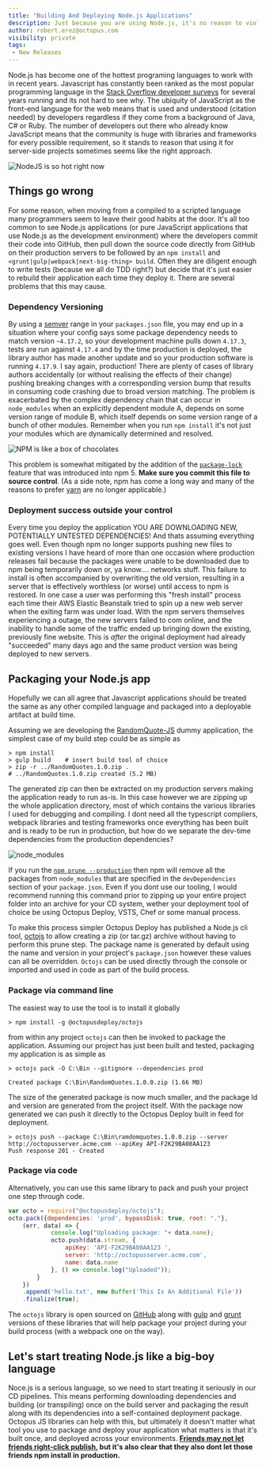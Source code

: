 ```yaml
---
title: "Building And Deploying Node.js Applications"
description: Just because you are using Node.js, it's no reason to violate the principle of build-once, deploy-many
author: robert.erez@octopus.com
visibility: private
tags:
 - New Releases
---
```


Node.js has become one of the hottest programing languages to work with in recent years. Javascript has constantly been ranked as the most popular programming language in the [Stack Overflow developer surveys](https://insights.stackoverflow.com/survey/2018) for several years running and its not hard to see why.
The ubiquity of JavaScript as the front-end language for the web means that is used and understood (citation needed) by developers regardless if they come from a background of Java, C# or Ruby. The number of developers out there who already know JavaScript means that the community is huge with libraries and frameworks for every possible requirement, so it stands to reason that using it for server-side projects sometimes seems like the right approach.

![NodeJS is so hot right now](nodejs_so_hot.jpg)
## Things go wrong
For some reason, when moving from a compiled to a scripted language many programmers seem to leave their good habits at the door. It's all too common to see Node.js applications (or pure JavaScript applications that use Node.js as the development environment) where the developers commit their code into GitHub, then pull down the source code directly from GitHub on their production servers to be followed by an `npm install` and `<grunt|gulp|webpack|next-big-thing> build`. Often they are diligent enough to write tests (because we all do TDD right?) but decide that it's just easier to rebuild their application each time they deploy it. There are several problems that this may cause.

### Dependency Versioning
By using a [semver](https://docs.npmjs.com/misc/semver) range in your `packages.json` file, you may end up in a situation where your config says some package dependency needs to match version `~4.17.2`, so your development machine pulls down `4.17.3`, tests are run against `4.17.4` and by the time production is deployed, the library author has made another update and so your production software is running `4.17.9`. I say again, production! There are plenty of cases of library authors accidentally (or without realising the effects of their change) pushing breaking changes with a corresponding version bump that results in consuming code crashing due to broad version matching. The problem is exacerbated by the complex dependency chain that can occur in `node_modules` when an explicitly dependent module A, depends on some version range of module B, which itself depends on some version range of a bunch of other modules. Remember when you run `npm install` it's not just _your_ modules which are dynamically determined and resolved.

![NPM is like a box of chocolates](forrest.jpg)

This problem is somewhat mitigated by the addition of the [`package-lock`](https://docs.npmjs.com/files/package-lock.json) feature that was introduced into npm 5. **Make sure you commit this file to source control**. (As a side note, npm has come a long way and many of the reasons to prefer [yarn](https://yarnpkg.com/en/) are no longer applicable.)

### Deployment success outside your control
Every time you deploy the application YOU ARE DOWNLOADING NEW, POTENTIALLY UNTESTED DEPENDENCIES! And thats assuming everything goes well. Even though npm no longer supports pushing new files to existing versions I have heard of more than one occasion where production releases fail because the packages were unable to be downloaded due to npm being temporarily down or, ya know.... networks stuff. This failure to install is often accompanied by overwriting the old version, resulting in a server that is effectively worthless (or worse) until access to npm is restored. In one case a user was performing this "fresh install" process each time their AWS Elastic Beanstalk tried to spin up a new web server when the exiting farm was under load. With the npm servers themselves experiencing a outage, the new servers failed to com online, and the inability to handle some of the traffic ended up bringing down the existing, previously fine website. This is _after_ the original deployment had already "succeeded" many days ago and the same product version was being deployed to new servers.

## Packaging your Node.js app
Hopefully we can all agree that Javascript applications should be treated the same as any other compiled language and packaged into a deployable artifact at build time.

Assuming we are developing the [RandomQuote-JS](https://github.com/OctopusSamples/RandomQuotes-JS) dummy application, the simplest case of my build step could be as simple as
```
> npm install
> gulp build    # insert build tool of choice
> zip -r ../RandomQuotes.1.0.zip .
# ../RandomQuotes.1.0.zip created (5.2 MB)
```
The generated zip can then be extracted on my production servers making the application ready to run as-is. In this case however we are zipping up the whole application directory, most of which contains the various libraries I used for debugging and compiling. I dont need all the typescript compliers, webpack libraries and testing frameworks once everything has been built and is ready to be run in production, but how do we separate the dev-time dependencies from the production dependencies?

![node_modules](node_modules.jpg "width=300")

If you run the [`npm prune --production`](https://docs.npmjs.com/cli/prune) then npm will remove all the packages from `node_modules` that are specified in the `devDependencies` section of your `package.json`. Even if you dont use our tooling, I would recommend running this command prior to zipping up your entire project folder into an archive for your CD system, wether your deployment tool of choice be using Octopus Deploy, VSTS, Chef or some manual process.

To make this process simpler Octopus Deploy has published a Node.js cli tool, [octojs](https://github.com/OctopusDeploy/octojs) to allow creating a zip (or tar.gz) archive without having to perform this prune step. The package name is generated by default using the name and version in your project's `package.json` however these values can all be overridden. `Octojs` can be used directly through the console or imported and used in code as part of the build process.

### Package via command line
 The easiest way to use the tool is to install it globally

```
> npm install -g @octopusdeploy/octojs
```

from within any project `octojs` can then be invoked to package the application. Assuming our project has just been built and tested, packaging my application is as simple as

```
> octojs pack -O C:\Bin --gitignore --dependencies prod

Created package C:\Bin\RandomQuotes.1.0.0.zip (1.66 MB)
```

The size of the generated package is now much smaller, and the package Id and version are generated from the project itself. With the package now generated we can push it directly to the Octopus Deploy built in feed for deployment.

```
> octojs push --package C:\Bin\ramdomquotes.1.0.0.zip --server http://octopusserver.acme.com --apiKey API-F2K29BA08AA123
Push response 201 - Created
```

### Package via code
Alternatively, you can use this same library to pack and push your project one step through code.

```JavaScript
var octo = require("@octopusdeploy/octojs");
octo.pack({dependencies: 'prod', bypassDisk: true, root: "."},
    (err, data) => {
            console.log("Uploading package: "+ data.name);
            octo.push(data.stream, {
                apiKey: 'API-F2K29BA08AA123 ',
                server: 'http://octopusserver.acme.com',
                name: data.name
            }, () => console.log("Uploaded"));
        }
    })
    .append('hello.txt', new Buffer('This Is An Additional File'))
    .finalize(true);
```

The `octojs` library is open sourced on [GitHub](https://github.com/OctopusDeploy/octojs) along with [gulp](https://github.com/OctopusDeploy/gulp-octo) and [grunt](https://github.com/OctopusDeploy/grunt-octo) versions of these libraries that will help package your project during your build process (with a webpack one on the way).

## Let's start treating Node.js like a big-boy language
Noce.js is a serious language, so we need to start treating it seriously in our CD pipelines. This means performing downloading dependencies and building (or transpiling) once on the build server and packaging the result along with its dependencies into a self-contained deployment package. Octopus JS libraries can help with this, but ultimately it doesn't matter what tool you use to package and deploy your application what matters is that it's built once, and deployed across your environments. **[Friends may not let friends right-click publish](https://damianbrady.com.au/2018/02/01/friends-dont-let-friends-right-click-publish/), but it's also clear that they also dont let those friends npm install in production.**
